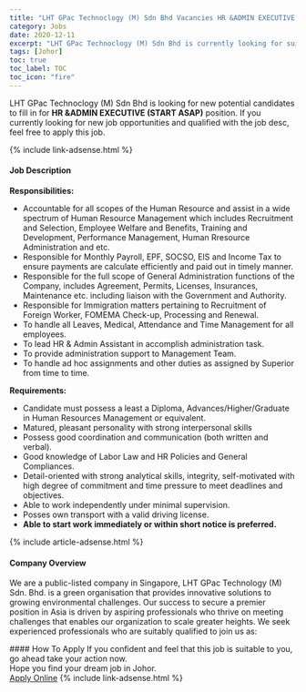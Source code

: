 ```yaml
---
title: "LHT GPac Technoclogy (M) Sdn Bhd Vacancies HR &ADMIN EXECUTIVE (START ASAP)" 
category: Jobs 
date: 2020-12-11 
excerpt: "LHT GPac Technoclogy (M) Sdn Bhd is currently looking for suitable person to fill in the HR &ADMIN EXECUTIVE (START ASAP) which positioned at Johor" 
tags: [Johor] 
toc: true 
toc_label: TOC 
toc_icon: "fire" 
--- 
```


<p>LHT GPac Technoclogy (M) Sdn Bhd is looking for new potential candidates to fill in for <b>HR &ADMIN EXECUTIVE (START ASAP)</b> position. If you currently looking for new job opportunities and qualified with the job desc, feel free to apply this job.
</p>{% include link-adsense.html %} 
<div><div><div><h4>Job Description</h4></div></div><div><div><span><div><p><strong>Responsibilities:</strong></p><ul><li>Accountable for all scopes of the Human Resource and assist in a wide spectrum of Human Resource Management which includes Recruitment and Selection, Employee Welfare and Benefits, Training and Development, Performance Management, Human Rresource Administration and etc.</li><li>Responsible for Monthly Payroll, EPF, SOCSO, EIS and Income Tax to ensure payments are calculate efficiently and paid out in timely manner.&#160;</li><li>Responsible for the full scope of General Administration functions of the Company, includes Agreement, Permits, Licenses, Insurances, Maintenance etc. including liaison with the Government and Authority.</li><li>Responsible for Immigration matters pertaining to Recruitment of Foreign Worker, FOMEMA Check-up, Processing and Renewal.</li><li>To handle all Leaves, Medical, Attendance and Time Management for all employees.</li><li>To lead HR &amp; Admin Assistant in accomplish administration task.</li><li>To provide administration support to Management Team.</li><li>To handle ad hoc assignments and other duties as assigned by Superior from time to time.</li></ul><p><strong>Requirements:</strong></p><ul><li>Candidate must possess a least a Diploma, Advances/Higher/Graduate in Human Resources Management or equivalent.</li><li>Matured, pleasant personality with strong interpersonal skills</li><li>Possess good coordination and communication (both written and verbal).</li><li>Good knowledge of Labor Law and HR Policies and General Compliances.</li><li>Detail-oriented with strong analytical skills, integrity, self-motivated with high degree of commitment and time pressure to meet deadlines and objectives.</li><li>Able to work independently under minimal supervision.</li><li>Posses own transport with a valid driving license.</li><li><strong>Able to start work immediately or within short notice is preferred.</strong></li></ul></div></span></div></div></div> 
{% include article-adsense.html %} 
<div><div><div><h4>Company Overview</h4></div></div><div><div><span><div><p>We are&#160;a public-listed company in Singapore, LHT&#160;GPac Technology (M) Sdn. Bhd. is a green organisation that provides innovative solutions to growing environmental challenges. Our success to secure a premier position in Asia is driven by aspiring professionals who thrive on meeting challenges that enables our organization to scale greater heights. We seek experienced professionals who are suitably qualified to join us as:</p></div></span></div></div></div> 
#### How To Apply 
If you confident and feel that this job is suitable to you, go ahead take your action now. <br/> 
Hope you find your dream job in Johor. <br/> 
<a href="https://www.jobstreet.com.my/en/job/hr-admin-executive-start-asap-4442421?jobId=jobstreet-my-job-4442421&sectionRank=1&token=0~02ba60d2-c336-4b1f-81df-1d582ecc1dc5&fr=SRP%20View%20In%20New%20Ta" class="btn btn--info" target="_blank" rel="nofollow noopenner">Apply Online</a> 
{% include link-adsense.html %} 
